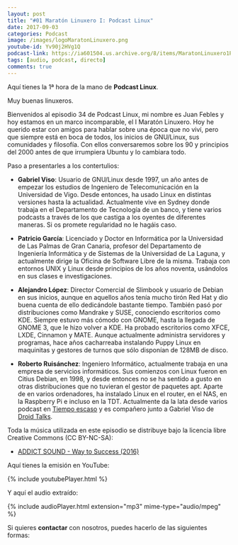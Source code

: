 ```yaml
---
layout: post
title: "#01 Maratón Linuxero I: Podcast Linux"
date: 2017-09-03
categories: Podcast
image: /images/logoMaratonLinuxero.png
youtube-id: Yv90j2HVg1Q
podcast-link: https://ia601504.us.archive.org/8/items/MaratonLinuxero1PodcastLinux/Marat%C3%B3n%20Linuxero%201%20PodcastLinux
tags: [audio, podcast, directo]
comments: true
---
```

Aquí tienes la 1ª hora de la mano de **Podcast Linux**.

Muy buenas linuxeros.

Bienvenidos al episodio 34 de Podcast Linux, mi nombre es Juan Febles y hoy estamos en un marco incomparable, el I Maratón Linuxero. Hoy he querido estar con amigos para hablar sobre una época que no viví, pero que siempre está en boca de todos, los inicios de GNU/Linux, sus comunidades y filosofía. Con ellos conversaremos sobre los 90 y principios del 2000 antes de que irrumpiera Ubuntu y lo cambiara todo.

Paso a presentarles a los contertulios:

* **Gabriel Viso**: Usuario de GNU/Linux desde 1997, un año antes de empezar los estudios de Ingeniero de Telecomunicación en la Universidad de Vigo. Desde entonces, ha usado Linux en distintas versiones hasta la actualidad. Actualmente vive en Sydney donde trabaja en el Departamento de Tecnología de un banco, y tiene varios podcasts a través de los que castiga a los oyentes de diferentes maneras. Si os promete regularidad no le hagáis caso.

* **Patricio García**: Licenciado y Doctor en Informática por la Universidad de Las Palmas de Gran Canaria, profesor del Departamento de Ingeniería Informática y de Sistemas de la Universidad de La Laguna, y actualmente dirige la Oficina de Software Libre de la misma. Trabaja con entornos UNIX y Linux desde principios de los años noventa, usándolos en sus clases e investigaciones.

* **Alejandro López**: Director Comercial de Slimbook y usuario de Debian en sus inicios, aunque en aquellos años tenía mucho tirón Red Hat y dio buena cuenta de ello dedicándole bastante tiempo. También pasó por distribuciones como Mandrake y SUSE, conociendo escritorios como KDE. Siempre estuvo más cómodo con GNOME, hasta la llegada de GNOME 3, que le hizo volver a KDE. Ha probado escritorios como XFCE, LXDE, Cinnamon y MATE. Aunque actualmente administra servidores y programas, hace años cacharreaba instalando Puppy Linux en maquinitas y gestores de turnos que sólo disponían de 128MB de disco.

* **Roberto Ruisánchez**: Ingeniero Informático, actualmente trabaja en una empresa de servicios informáticos. Sus comienzos con Linux fueron en Citius Debian, en 1998, y desde entonces no se ha sentido a gusto en otras distribuciones que no tuvieran el gestor de paquetes apt. Aparte de en varios ordenadores, ha instalado Linux en el router, en el NAS, en la Raspberry Pi e incluso en la TDT. Actualmente da la lata desde varios podcast en [Tiempo escaso](https://tiempoescaso.es) y es compañero junto a Gabriel Viso de [Droid Talks](https://avpodcast.net/droidtalks/).

Toda la música utilizada en este episodio se distribuye bajo la licencia libre Creative Commons (CC BY-NC-SA):
* [ADDICT SOUND - Way to Success (2016)](https://www.jamendo.com/track/1334807/way-to-success)

Aquí tienes la emisión en YouTube:

{% include youtubePlayer.html %}

Y aquí el audio extraído:

{% include audioPlayer.html extension="mp3" mime-type="audio/mpeg" %}


Si quieres **contactar** con nosotros, puedes hacerlo de las siguientes formas:
